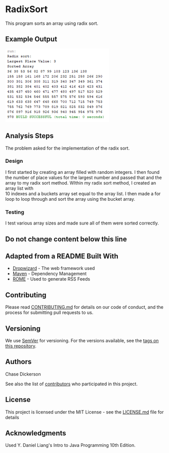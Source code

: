 # RadixSort

This program sorts an array using radix sort.

## Example Output


![Sample Output](README.jpg)

## Analysis Steps

The problem asked for the implementation of the radix sort.

### Design

I first started by creating an array filled with random integers. I then found the
    number of place values for the largest number and passed that and the array to 
    my radix sort method. WIthin my radix sort method, I created an array list with  
    10 indexes and a buckets array set equal to the array list. I then made a for loop
    to loop through and sort the array using the bucket array.

### Testing

I test various array sizes and made sure all of them were sorted correctly. 

## Do not change content below this line
## Adapted from a README Built With

* [Dropwizard](http://www.dropwizard.io/1.0.2/docs/) - The web framework used
* [Maven](https://maven.apache.org/) - Dependency Management
* [ROME](https://rometools.github.io/rome/) - Used to generate RSS Feeds

## Contributing

Please read [CONTRIBUTING.md](https://gist.github.com/PurpleBooth/b24679402957c63ec426) for details on our code of conduct, and the process for submitting pull requests to us.

## Versioning

We use [SemVer](http://semver.org/) for versioning. For the versions available, see the [tags on this repository](https://github.com/your/project/tags). 

## Authors

Chase Dickerson

See also the list of [contributors](https://github.com/your/project/contributors) who participated in this project.

## License

This project is licensed under the MIT License - see the [LICENSE.md](LICENSE.md) file for details

## Acknowledgments

Used Y. Daniel Liang's Intro to Java Programming 10th Edition. 
